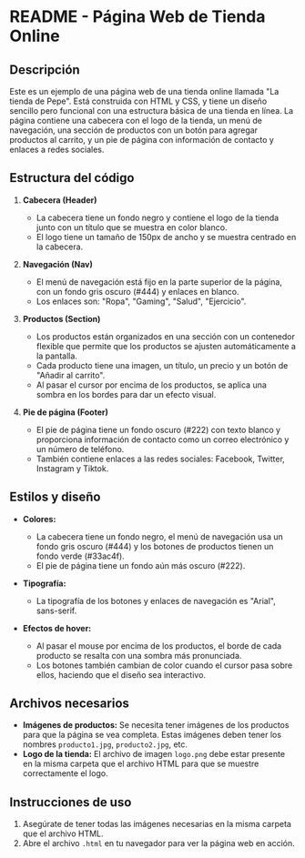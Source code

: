 # README - Página Web de Tienda Online

## Descripción
Este es un ejemplo de una página web de una tienda online llamada "La tienda de Pepe". Está construida con HTML y CSS, y tiene un diseño sencillo pero funcional con una estructura básica de una tienda en línea. La página contiene una cabecera con el logo de la tienda, un menú de navegación, una sección de productos con un botón para agregar productos al carrito, y un pie de página con información de contacto y enlaces a redes sociales.

## Estructura del código

1. **Cabecera (Header)**
   - La cabecera tiene un fondo negro y contiene el logo de la tienda junto con un título que se muestra en color blanco.
   - El logo tiene un tamaño de 150px de ancho y se muestra centrado en la cabecera.

2. **Navegación (Nav)**
   - El menú de navegación está fijo en la parte superior de la página, con un fondo gris oscuro (#444) y enlaces en blanco.
   - Los enlaces son: "Ropa", "Gaming", "Salud", "Ejercicio".

3. **Productos (Section)**
   - Los productos están organizados en una sección con un contenedor flexible que permite que los productos se ajusten automáticamente a la pantalla.
   - Cada producto tiene una imagen, un título, un precio y un botón de "Añadir al carrito".
   - Al pasar el cursor por encima de los productos, se aplica una sombra en los bordes para dar un efecto visual.

4. **Pie de página (Footer)**
   - El pie de página tiene un fondo oscuro (#222) con texto blanco y proporciona información de contacto como un correo electrónico y un número de teléfono.
   - También contiene enlaces a las redes sociales: Facebook, Twitter, Instagram y Tiktok.

## Estilos y diseño

- **Colores:** 
   - La cabecera tiene un fondo negro, el menú de navegación usa un fondo gris oscuro (#444) y los botones de productos tienen un fondo verde (#33ac4f).
   - El pie de página tiene un fondo aún más oscuro (#222).
  
- **Tipografía:**
   - La tipografía de los botones y enlaces de navegación es "Arial", sans-serif.
  
- **Efectos de hover:**
   - Al pasar el mouse por encima de los productos, el borde de cada producto se resalta con una sombra más pronunciada.
   - Los botones también cambian de color cuando el cursor pasa sobre ellos, haciendo que el diseño sea interactivo.

## Archivos necesarios

- **Imágenes de productos:** Se necesita tener imágenes de los productos para que la página se vea completa. Estas imágenes deben tener los nombres `producto1.jpg`, `producto2.jpg`, etc.
- **Logo de la tienda:** El archivo de imagen `logo.png` debe estar presente en la misma carpeta que el archivo HTML para que se muestre correctamente el logo.

## Instrucciones de uso

1. Asegúrate de tener todas las imágenes necesarias en la misma carpeta que el archivo HTML.
2. Abre el archivo `.html` en tu navegador para ver la página web en acción.



